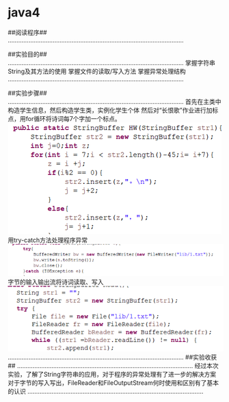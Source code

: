 # java4
##阅读程序##
…………………………………………………………………………………………

##实验目的##
…………………………………………………………………………………………
掌握字符串String及其方法的使用
掌握文件的读取/写入方法
掌握异常处理结构
…………………………………………………………………………………………

##实验步骤##
…………………………………………………………………………………………
首先在主类中构造学生信息，然后构造学生类，实例化学生个体
然后对“长恨歌”作业进行加标点，用for循环将诗词每7个字加一个标点。
 ![image](https://github.com/Chives-Meow/java4/blob/main/45351a68a0f4075ca2ed9a42230b665.png)
用try-catch方法处理程序异常
![image](https://github.com/Chives-Meow/java4/blob/main/8d574020e87f0dba65b141e8b8f6574.png)
字节的输入输出流将诗词读取、写入
![image](https://github.com/Chives-Meow/java4/blob/main/a737f110f79b171a356492168f1dae1.png)
…………………………………………………………………………………………
##实验收获##
…………………………………………………………………………………………
经过本次实验，了解了String字符串的应用，对于程序的异常处理有了进一步的解决方案
对于字节的写入写出，FileReader和FileOutputStream何时使用和区别有了基本的认识
…………………………………………………………………………………………
